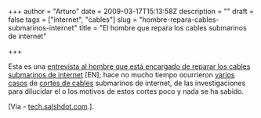 +++
author = "Arturo"
date = 2009-03-17T15:13:58Z
description = ""
draft = false
tags = ["internet", "cables"]
slug = "hombre-repara-cables-submarinos-internet"
title = "El hombre que repara los cables submarinos de internet"

+++

 Esta es una [entrevista al hombre que está encargado de reparar los cables submarinos de internet](https://www.popsci.com/scitech/article/2009-03/who-protects-intrnet) [EN]; hace no mucho tiempo ocurrieron [varios casos](https://www.fayerwayer.com/2008/02/quien-corto-los-cables-submarinos-de-internet/) de [cortes de cables](http://alt1040.com/2008/02/de-cables-submarinos-y-teorias-conspiratorias) submarinos de internet, de las investigaciones para dilucidar el o los motivos de estos cortes poco y nada se ha sabido.

[Vía - [tech.salshdot.com](https://tech.slashdot.org/article.pl?sid=09/03/16/2240219).].
